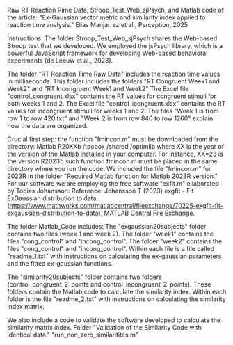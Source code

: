 Raw RT Reaction Rime Data, Stroop_Test_Web_sjPsych, and Matlab code of the article:
"Ex-Gaussian vector metric and similarity index applied to reaction time analysis."
Elias Manjarrez et al., Perception, 2025

Instructions:
The folder Stroop_Test_Web_sjPsych shares the Web-based Stroop test that we developed. We employed
the jsPsych library, which is a powerful JavaScript framework for developing Web-based
behavioral experiments (de Leeuw et al., 2023).
 
The folder "RT Reaction Time Raw Data" includes the reaction time values in milliseconds.
This folder includes the folders "RT Congruent Week1 and Week2" and "RT Incongruent Week1 and Week2"
The Excel file "control_congruent.xlsx" contains the RT values for congruent stimuli for both weeks 1 and 2.
The Excel file "control_icongruent.xlsx" contains the RT values for incongruent stimuli for weeks 1 and 2.
The files "Week 1 is from row 1 to row 420.txt" and "Week 2 is from row 840 to row 1260" explain how the data are organized.

Crucial first step: the function "fmincon.m" must be downloaded from the directory: Matlab R20XXb /toobox /shared /optimlib
where XX is the year of the version of the Matlab installed in your computer. For instance, XX=23 is the version R2023b
such function fmincon.m must be placed in the same directory where you run the code.
We included the file "fmincon.m" for 2023R in the folder "Required Matlab function for Matlab 2023R version."
For our software we are employing the free software "exfit.m" ellaborated by Tobias Johansson:
Reference:
Johansson T (2023) exgfit - Fit ExGaussian distribution to data. 
(https://www.mathworks.com/matlabcentral/fileexchange/70225-exgfit-fit-exgaussian-distribution-to-data),
MATLAB Central File Exchange.

The folder Matlab_Code includes:
The "exgaussian20subjects" folder contains two files (week 1 and week 2).
The folder "week1" contains the files "cong_control" and "incong_control".
The folder "week2" contains the files "cong_control" and "incong_control".
Within each file is a file called "readme_1.txt" with instructions
on calculating the ex-gaussian parameters and the fitted ex-gaussian functions.

The "similarity20subjects" folder contains two folders
(control_congruent_2_points and control_incongruent_2_points).
These folders contain the Matlab code to calculate the similarity index.
Within each folder is the file "readme_2.txt" with instructions
on calculating the similarity index matrix.

We also include a code to validate the software developed to calculate the similarity matrix index.
Folder "Validation of the Similarity Code with identical data."
"run_non_zero_similaritites.m"
